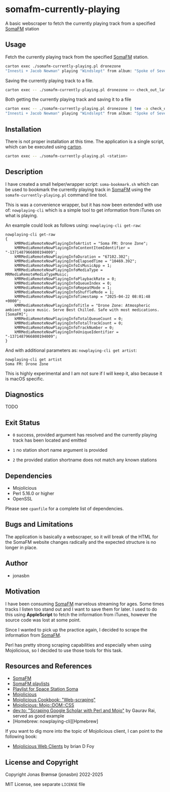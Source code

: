 # somafm-currently-playing

A basic webscraper to fetch the currently playing track from a specified [SomaFM] station

## Usage

Fetch the currently playing track from the specified [SomaFM] station.

```bash
carton exec ./somafm-currently-playing.pl dronezone
"Innesti + Jacob Newman" playing "Windslept" from album: "Spoke of Several"
```

Saving the currently playing track to a file.

```bash
carton exec -- ./somafm-currently-playing.pl dronezone >> check_out_later.txt
```

Both getting the currently playing track and saving it to a file

```bash
carton exec -- ./somafm-currently-playing.pl dronezone | tee -a check_out_later.txt
"Innesti + Jacob Newman" playing "Windslept" from album: "Spoke of Several"
```

## Installation

There is not proper installation at this time. The application is a single script, which can be executed using [carton](https://metacpan.org/pod/Carton).

```bash
carton exec -- ./somafm-currently-playing.pl <station>
```

## Description

I have created a small helper/wrapper script: `soma-bookmark.sh` which can be used to bookmark the currently playing track in [SomaFM] using the `somafm-currently-playing.pl` command line tool.

This is was a convenience wrapper, but it has now been extended with use of: `nowplaying-cli` which is a simple tool to get information from iTunes on what is playing.

An example could look as follows using: `nowplaying-cli get-raw`:

```shell
nowplaying-cli get-raw
{
    kMRMediaRemoteNowPlayingInfoArtist = "Soma FM: Drone Zone";
    kMRMediaRemoteNowPlayingInfoContentItemIdentifier = "-1371487966800194009";
    kMRMediaRemoteNowPlayingInfoDuration = "67102.302";
    kMRMediaRemoteNowPlayingInfoElapsedTime = "10469.392";
    kMRMediaRemoteNowPlayingInfoIsMusicApp = 1;
    kMRMediaRemoteNowPlayingInfoMediaType = MRMediaRemoteMediaTypeMusic;
    kMRMediaRemoteNowPlayingInfoPlaybackRate = 0;
    kMRMediaRemoteNowPlayingInfoQueueIndex = 0;
    kMRMediaRemoteNowPlayingInfoRepeatMode = 1;
    kMRMediaRemoteNowPlayingInfoShuffleMode = 1;
    kMRMediaRemoteNowPlayingInfoTimestamp = "2025-04-22 08:01:48 +0000";
    kMRMediaRemoteNowPlayingInfoTitle = "Drone Zone: Atmospheric ambient space music. Serve Best Chilled. Safe with most medications. [SomaFM]";
    kMRMediaRemoteNowPlayingInfoTotalQueueCount = 0;
    kMRMediaRemoteNowPlayingInfoTotalTrackCount = 0;
    kMRMediaRemoteNowPlayingInfoTrackNumber = 0;
    kMRMediaRemoteNowPlayingInfoUniqueIdentifier = "-1371487966800194009";
}
```

And with additional parameters as: `nowplaying-cli get artist`:

```shell
nowplaying-cli get artist
Soma FM: Drone Zone
```

This is highly experimental and I am not sure if I will keep it, also because it is macOS specific.

## Diagnostics

TODO

## Exit Status

- `0` success, provided argument has resolved and the currently playing track has been located and emitted

- `1` no station short name argument is provided

- `2` the provided station shortname does not match any known stations

## Dependencies

- Mojolicious
- Perl 5.16.0 or higher
- OpenSSL

Please see `cpanfile` for a complete list of dependencies.

## Bugs and Limitations

The application is basically a webscraper, so it will break of the HTML for the SomaFM website changes radically and the expected structure is no longer in place.

## Author

- jonasbn

## Motivation

I have been consuming [SomaFM] marvelous streaming for ages. Some times tracks I listen too stand out and I want to save them for later. I used to do this using  **AppleScript** to fetch the information from iTunes, however the source code was lost at some point.

Since I wanted to pick up the practice again, I decided to scrape the information from [SomaFM].

Perl has pretty strong scraping capabilities and especially when using Mojolicious, so I decided to use those tools for this task.

## Resources and References

- [SomaFM]
- [SomaFM playlists](https://somafm.com/playlist/)
- [Playlist for Space Station Soma](https://somafm.com/spacestation/songhistory.html)
- [Mojolicious](https://mojolicious.org/)
- [Mojolicious Cookbook: "Web-scraping"](https://docs.mojolicious.org/Mojolicious/Guides/Cookbook#Web-scraping)
- [Mojolicious: Mojo::DOM::CSS](https://docs.mojolicious.org/Mojo/DOM/CSS)
- [dev.to: "Scraping Google Scholar with Perl and Mojo"](https://dev.to/raigaurav/scrapping-google-scholar-with-perl-and-mojo-4neg) by Gaurav Rai, served as good example
- [Homebrew: nowplaying-cli][Hpmebrew]

If you want to dig more into the topic of Mojolicious client, I can point to the following book:

- [Mojolicious Web Clients](https://leanpub.com/mojo_web_clients) by brian D Foy

## License and Copyright

Copyright Jonas Brømsø (jonasbn) 2022-2025

MIT License, see separate `LICENSE` file

[SomaFM]: https://somafm.com/
[Homebrew]: https://formulae.brew.sh/formula/nowplaying-cli#default
